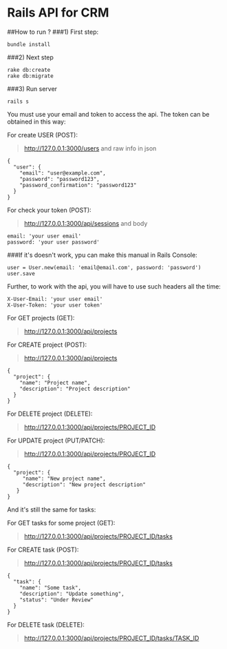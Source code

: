 # Rails API for CRM

##How to run ?
###1) First step:
```
bundle install
```
###2) Next step
```
rake db:create
rake db:migrate
```
###3) Run server
```
rails s
```


You must use your email and token to access the api. The token can be obtained in this way:

For create USER (POST):
> http://127.0.0.1:3000/users
and raw info in json
```
{
  "user": {
    "email": "user@example.com",
    "password": "password123",
    "password_confirmation": "password123"
  }
}
```
For check your token (POST):
> http://127.0.0.1:3000/api/sessions
and body
```
email: 'your user email'
password: 'your user password'
```
###If it's doesn't work, ypu can make this manual in Rails Console:
```
user = User.new(email: 'email@email.com', password: 'password')
user.save
```

Further, to work with the api, you will have to use such headers all the time:
```
X-User-Email: 'your user email'
X-User-Token: 'your user token'
```

For GET projects (GET):
> http://127.0.0.1:3000/api/projects

For CREATE project (POST):
> http://127.0.0.1:3000/api/projects
```
{
  "project": {
    "name": "Project name",
    "description": "Project description"
  }
}
```

For DELETE project (DELETE):
> http://127.0.0.1:3000/api/projects/PROJECT_ID

For UPDATE project (PUT/PATCH):
> http://127.0.0.1:3000/api/projects/PROJECT_ID
```
{
  "project": {
     "name": "New project name",
     "description": "New project description"
   }
}
```

And it's still the same for tasks:

For GET tasks for some project (GET):
> http://127.0.0.1:3000/api/projects/PROJECT_ID/tasks

For CREATE task (POST):
> http://127.0.0.1:3000/api/projects/PROJECT_ID/tasks
```
{
  "task": {
    "name": "Some task",
    "description": "Update something",
    "status": "Under Review"
  }
}
```

For DELETE task (DELETE):
> http://127.0.0.1:3000/api/projects/PROJECT_ID/tasks/TASK_ID
